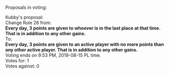 Proposals in voting:  

Kubby's proposal:  
Change Rule 26 from:  
**Every day, 3 points are given to whoever is in the last place at that time. That is in addition to any other gains.**  
To:  
**Every day, 3 points are given to an active player with no more points than any other active player. That is in addition to any other gains.**  
Voting ends on 9:53 PM, 2019-08-15 PL time.  
Votes for: 1  
Votes against: 0  

